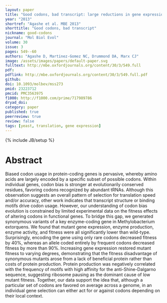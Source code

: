 ```yaml
---
layout: paper
title: "Good codons, bad transcript: large reductions in gene expression and fitness arising from synonymous mutations in a key enzyme"
year: "2013"
shortref: "Agashe et al. MBE 2013"
shorttitle: "Good codons, bad transcript"
nickname: good-codons
journal: "Mol Biol Evol"
volume: 30
issue: 3
pages: 549--60
authors: "Agashe D, Martinez-Gomez NC, Drummond DA, Marx CJ"
image: /assets/images/papers/default-paper.svg
fulltext: http://mbe.oxfordjournals.org/content/30/3/549.full
pdf: 
pdflink: http://mbe.oxfordjournals.org/content/30/3/549.full.pdf
github: 
doi: 10.1093/molbev/mss273
pmid: 23223712
pmcid: PMC3563975
f1000: http://f1000.com/prime/717989786
dryad_doi: 
category: paper
published: true
peerreview: true
review: false
tags: [yeast, translation, gene expression]
---
```

{% include JB/setup %}

# Abstract 
Biased codon usage in protein-coding genes is pervasive, whereby amino acids are largely encoded by a specific subset of possible codons. Within individual genes, codon bias is stronger at evolutionarily conserved residues, favoring codons recognized by abundant tRNAs. Although this observation suggests an overall pattern of selection for translation speed and/or accuracy, other work indicates that transcript structure or binding motifs drive codon usage. However, our understanding of codon bias evolution is constrained by limited experimental data on the fitness effects of altering codons in functional genes. To bridge this gap, we generated synonymous variants of a key enzyme-coding gene in Methylobacterium extorquens. We found that mutant gene expression, enzyme production, enzyme activity, and fitness were all significantly lower than wild-type. Surprisingly, encoding the gene using only rare codons decreased fitness by 40%, whereas an allele coded entirely by frequent codons decreased fitness by more than 90%. Increasing gene expression restored mutant fitness to varying degrees, demonstrating that the fitness disadvantage of synonymous mutants arose from a lack of beneficial protein rather than costs of protein production. Protein production was negatively correlated with the frequency of motifs with high affinity for the anti-Shine-Dalgarno sequence, suggesting ribosome pausing as the dominant cause of low mutant fitness. Together, our data support the idea that, although a particular set of codons are favored on average across a genome, in an individual gene selection can either act for or against codons depending on their local context.


